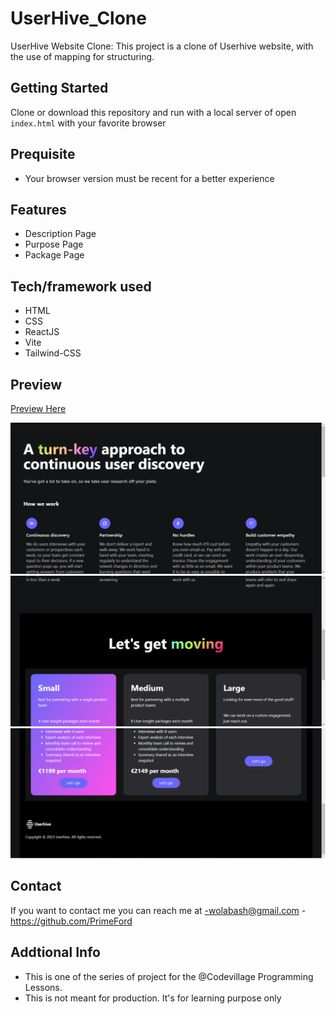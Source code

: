# UserHive_Clone

UserHive Website Clone: This project is a clone of Userhive website, with the use of mapping for structuring.

## Getting Started

Clone or download this repository and run with a local server of open `index.html` with your favorite browser

## Prequisite

- Your browser version must be recent for a better experience

## Features

- Description Page
- Purpose Page
- Package Page

## Tech/framework used

- HTML
- CSS
- ReactJS
- Vite
- Tailwind-CSS

## Preview

[Preview Here](https://grand-zabaione-876734.netlify.app)

![screenshot](./public/image/snip.png)
![screenshot](./public/image/snip2.png)
![screenshot](./public/image/snip3.png)

## Contact

If you want to contact me you can reach me at
-wolabash@gmail.com -https://github.com/PrimeFord

## Addtional Info

- This is one of the series of project for the @Codevillage Programming Lessons.
- This is not meant for production. It's for learning purpose only
